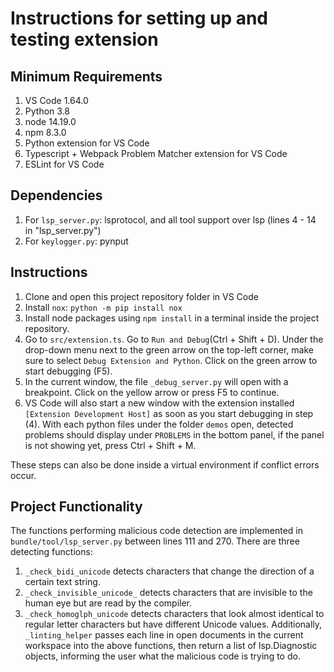 # Instructions for setting up and testing extension

## Minimum Requirements
1. VS Code 1.64.0
2. Python 3.8
3. node 14.19.0
4. npm 8.3.0
5. Python extension for VS Code
6. Typescript + Webpack Problem Matcher extension for VS Code
7. ESLint for VS Code

## Dependencies
1. For `lsp_server.py`:
lsprotocol, and all tool support over lsp (lines 4 - 14 in "lsp_server.py")
2. For `keylogger.py`:
pynput

## Instructions
1. Clone and open this project repository folder in VS Code
2. Install `nox`: `python -m pip install nox`
3. Install node packages using `npm install` in a terminal inside the project repository.
4. Go to `src/extension.ts`. Go to `Run and Debug`(Ctrl + Shift + D). Under the drop-down menu next to the green arrow on the top-left corner, make sure to select `Debug Extension and Python`. Click on the green arrow to start debugging (F5).
5. In the current window, the file `_debug_server.py` will open with a breakpoint. Click on the yellow arrow or press F5 to continue.
6. VS Code will also start a new window with the extension installed `[Extension Development Host]` as soon as you start debugging in step (4). With each python files under the folder  `demos` open, detected problems should display under `PROBLEMS` in the bottom panel, if the panel is not showing yet, press Ctrl + Shift + M.

These steps can also be done inside a virtual environment if conflict errors occur. 

## Project Functionality
The functions performing malicious code detection are implemented in `bundle/tool/lsp_server.py` between lines 111 and 270. 
There are three detecting functions:
1.  `_check_bidi_unicode` detects characters that change the direction of a certain text string.
2.  `_check_invisible_unicode_` detects characters that are invisible to the human eye but are read by the compiler.
3.  `_check_homoglph_unicode` detects characters that look almost identical to regular letter characters but have different Unicode values.
Additionally, `_linting_helper` passes each line in open documents in the current workspace into the above functions, then return a list of lsp.Diagnostic objects, informing the user what the malicious code is trying to do. 


